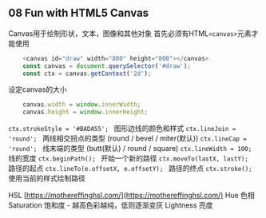 ## 08 Fun with HTML5 Canvas

Canvas用于绘制形状，文本，图像和其他对象
首先必须有HTML`<canvas>`元素才能使用
``` Javascript
    <canvas id="draw" width="800" height="800"></canvas>
    const canvas = document.querySelector('#draw');
    const ctx = canvas.getContext('2d');
```

设定canvas的大小
``` Javascript
    canvas.width = window.innerWidth;
    canvas.height = window.innerHeight;
```

`ctx.strokeStyle = '#BADA55'; `  图形边线的颜色和样式
`ctx.lineJoin = 'round'; `  两线相交拐点的类型 (round / bevel / miter(默认))
`ctx.lineCap = 'round'; `  线末端的类型 (butt(默认) / round / square)
`ctx.lineWidth = 100; `  线的宽度
`ctx.beginPath(); `  开始一个新的路径
`ctx.moveTo(lastX, lastY); `  路径的起点
`ctx.lineTo(e.offsetX, e.offsetY); `  路径的终点
`ctx.stroke(); `  使用当前的样式绘制路径

HSL [https://mothereffinghsl.com/](https://mothereffinghsl.com/)
Hue 色相
Saturation 饱和度 - 越高色彩越纯，低则逐渐变灰
Lightness 亮度
